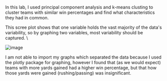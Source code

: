 In this lab, I used principal component analysis and k-means clusting to cluster teams with similar win percentages and find what characteristics they had in common.

This scree plot shows that one variable holds the vast majority of the data's variability, so by graphing two variables, most variability should be captured.  \

![image](https://github.com/user-attachments/assets/9890ce33-9ac6-4f3a-bf1b-40a79fb26070)

I am not able to import my graphs which separated the data because I used the plotly package for graphing, however I found that (as we would expect) teams with more yards gained had a higher win percentage, but that how those yards were gained (rushing/passing) was insignificant.
